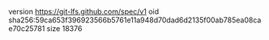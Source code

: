 version https://git-lfs.github.com/spec/v1
oid sha256:59ca653f396923566b5761e11a948d70dad6d2135f00ab785ea08cae70c25781
size 18376
